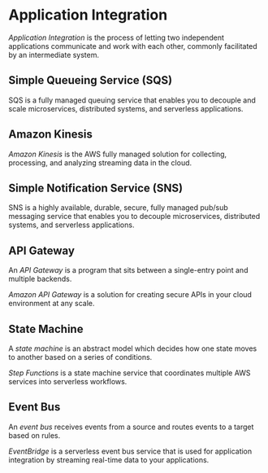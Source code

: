 # Application Integration

_Application Integration_ is the process of letting two independent applications communicate and work with each other, commonly facilitated by an intermediate system.

## Simple Queueing Service (SQS)

SQS is a fully managed queuing service that enables you to decouple and scale microservices, distributed systems, and serverless applications.

## Amazon Kinesis

_Amazon Kinesis_ is the AWS fully managed solution for collecting, processing, and analyzing streaming data in the cloud.

## Simple Notification Service (SNS)

SNS is a highly available, durable, secure, fully managed pub/sub messaging service that enables you to decouple microservices, distributed systems, and serverless applications.

## API Gateway

An _API Gateway_ is a program that sits between a single-entry point and multiple backends.

_Amazon API Gateway_ is a solution for creating secure APIs in your cloud environment at any scale.

## State Machine

A _state machine_ is an abstract model which decides how one state moves to another based on a series of conditions.

_Step Functions_ is a state machine service that coordinates multiple AWS services into serverless workflows.

## Event Bus

An _event bus_ receives events from a source and routes events to a target based on rules.

_EventBridge_ is a serverless event bus service that is used for application integration by streaming real-time data to your applications.
